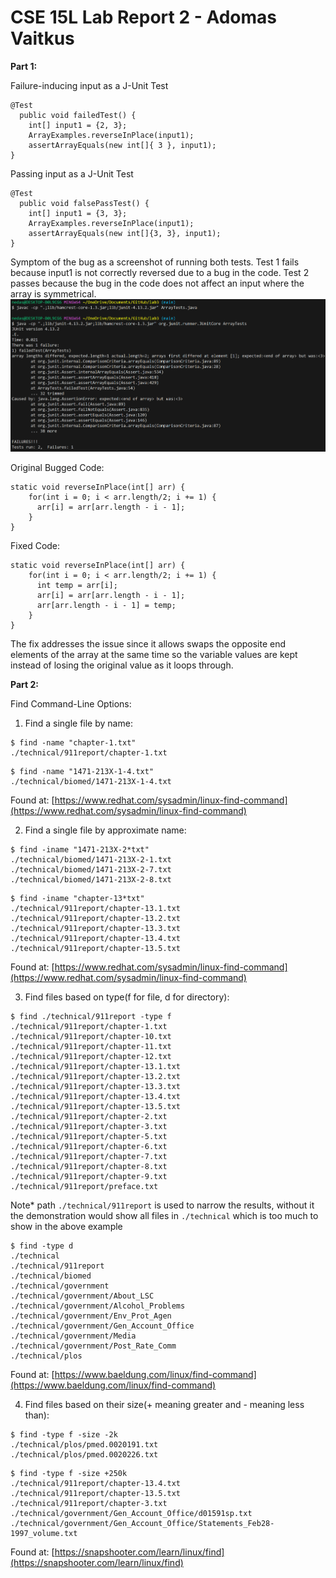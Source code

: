 # CSE 15L Lab Report 2 - Adomas Vaitkus

**Part 1:**

Failure-inducing input as a J-Unit Test
```
@Test
  public void failedTest() {
    int[] input1 = {2, 3};
    ArrayExamples.reverseInPlace(input1);
    assertArrayEquals(new int[]{ 3 }, input1);
}
```

Passing input as a J-Unit Test
```
@Test
  public void falsePassTest() {
    int[] input1 = {3, 3};
    ArrayExamples.reverseInPlace(input1);
    assertArrayEquals(new int[]{3, 3}, input1);
}
```

Symptom of the bug as a screenshot of running both tests. Test 1 fails because input1 is not correctly reversed due to a bug in the code. Test 2 passes because the bug in the code does not affect an input where the array is symmetrical.
![Image](SymptomOfABug.png)

Original Bugged Code:
```
static void reverseInPlace(int[] arr) {
    for(int i = 0; i < arr.length/2; i += 1) {
      arr[i] = arr[arr.length - i - 1];
    }
}
```

Fixed Code:
```
static void reverseInPlace(int[] arr) {
    for(int i = 0; i < arr.length/2; i += 1) {
      int temp = arr[i];
      arr[i] = arr[arr.length - i - 1];
      arr[arr.length - i - 1] = temp;
    }
}
```

The fix addresses the issue since it allows swaps the opposite end elements of the array at the same time so the variable values are kept instead of losing the original value as it loops through.

**Part 2:**

Find Command-Line Options:

1. Find a single file by name:
```
$ find -name "chapter-1.txt"
./technical/911report/chapter-1.txt
```
```
$ find -name "1471-213X-1-4.txt"
./technical/biomed/1471-213X-1-4.txt
```
Found at: [https://www.redhat.com/sysadmin/linux-find-command](https://www.redhat.com/sysadmin/linux-find-command)


2. Find a single file by approximate name:
```
$ find -iname "1471-213X-2*txt"
./technical/biomed/1471-213X-2-1.txt
./technical/biomed/1471-213X-2-7.txt
./technical/biomed/1471-213X-2-8.txt
```
```
$ find -iname "chapter-13*txt"
./technical/911report/chapter-13.1.txt
./technical/911report/chapter-13.2.txt
./technical/911report/chapter-13.3.txt
./technical/911report/chapter-13.4.txt
./technical/911report/chapter-13.5.txt
```
Found at: [https://www.redhat.com/sysadmin/linux-find-command](https://www.redhat.com/sysadmin/linux-find-command)


3. Find files based on type(f for file, d for directory):
```
$ find ./technical/911report -type f
./technical/911report/chapter-1.txt
./technical/911report/chapter-10.txt
./technical/911report/chapter-11.txt
./technical/911report/chapter-12.txt
./technical/911report/chapter-13.1.txt
./technical/911report/chapter-13.2.txt
./technical/911report/chapter-13.3.txt
./technical/911report/chapter-13.4.txt
./technical/911report/chapter-13.5.txt
./technical/911report/chapter-2.txt
./technical/911report/chapter-3.txt
./technical/911report/chapter-5.txt
./technical/911report/chapter-6.txt
./technical/911report/chapter-7.txt
./technical/911report/chapter-8.txt
./technical/911report/chapter-9.txt
./technical/911report/preface.txt
```
Note* path `./technical/911report` is used to narrow the results, without it the demonstration would show all files in `./technical` which is too much to show in the above example
```
$ find -type d
./technical
./technical/911report
./technical/biomed
./technical/government
./technical/government/About_LSC
./technical/government/Alcohol_Problems
./technical/government/Env_Prot_Agen
./technical/government/Gen_Account_Office
./technical/government/Media
./technical/government/Post_Rate_Comm
./technical/plos
```
Found at: [https://www.baeldung.com/linux/find-command](https://www.baeldung.com/linux/find-command)


4. Find files based on their size(+ meaning greater and - meaning less than):
```
$ find -type f -size -2k
./technical/plos/pmed.0020191.txt
./technical/plos/pmed.0020226.txt
```
```
$ find -type f -size +250k
./technical/911report/chapter-13.4.txt
./technical/911report/chapter-13.5.txt
./technical/911report/chapter-3.txt
./technical/government/Gen_Account_Office/d01591sp.txt
./technical/government/Gen_Account_Office/Statements_Feb28-1997_volume.txt
```
Found at: [https://snapshooter.com/learn/linux/find](https://snapshooter.com/learn/linux/find)
